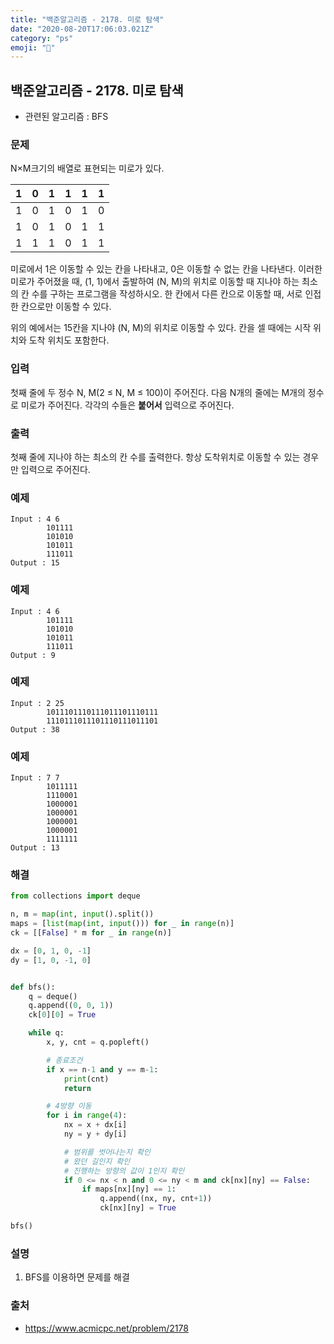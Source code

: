 ```yaml
---
title: "백준알고리즘 - 2178. 미로 탐색"
date: "2020-08-20T17:06:03.021Z"
category: "ps"
emoji: "🌽"
---
```


## 백준알고리즘 - 2178. 미로 탐색

- 관련된 알고리즘 : BFS

### 문제

N×M크기의 배열로 표현되는 미로가 있다.

| 1   | 0   | 1   | 1   | 1   | 1   |
| --- | --- | --- | --- | --- | --- |
| 1   | 0   | 1   | 0   | 1   | 0   |
| 1   | 0   | 1   | 0   | 1   | 1   |
| 1   | 1   | 1   | 0   | 1   | 1   |

미로에서 1은 이동할 수 있는 칸을 나타내고, 0은 이동할 수 없는 칸을 나타낸다. 이러한 미로가 주어졌을 때, (1, 1)에서 출발하여 (N, M)의 위치로 이동할 때 지나야 하는 최소의 칸 수를 구하는 프로그램을 작성하시오. 한 칸에서 다른 칸으로 이동할 때, 서로 인접한 칸으로만 이동할 수 있다.

위의 예에서는 15칸을 지나야 (N, M)의 위치로 이동할 수 있다. 칸을 셀 때에는 시작 위치와 도착 위치도 포함한다.

### 입력

첫째 줄에 두 정수 N, M(2 ≤ N, M ≤ 100)이 주어진다. 다음 N개의 줄에는 M개의 정수로 미로가 주어진다. 각각의 수들은 **붙어서** 입력으로 주어진다.

### 출력

첫째 줄에 지나야 하는 최소의 칸 수를 출력한다. 항상 도착위치로 이동할 수 있는 경우만 입력으로 주어진다.

### 예제

```
Input : 4 6
        101111
        101010
        101011
        111011
Output : 15
```

### 예제

```
Input : 4 6
        101111
        101010
        101011
        111011
Output : 9
```

### 예제

```
Input : 2 25
        1011101110111011101110111
        1110111011101110111011101
Output : 38
```

### 예제

```
Input : 7 7
        1011111
        1110001
        1000001
        1000001
        1000001
        1000001
        1111111
Output : 13
```

### 해결

```python
from collections import deque

n, m = map(int, input().split())
maps = [list(map(int, input())) for _ in range(n)]
ck = [[False] * m for _ in range(n)]

dx = [0, 1, 0, -1]
dy = [1, 0, -1, 0]


def bfs():
    q = deque()
    q.append((0, 0, 1))
    ck[0][0] = True

    while q:
        x, y, cnt = q.popleft()

        # 종료조건
        if x == n-1 and y == m-1:
            print(cnt)
            return

        # 4방향 이동
        for i in range(4):
            nx = x + dx[i]
            ny = y + dy[i]

            # 범위를 벗어나는지 확인
            # 왔던 길인지 확인
            # 진행하는 방향의 값이 1인지 확인
            if 0 <= nx < n and 0 <= ny < m and ck[nx][ny] == False:
                if maps[nx][ny] == 1:
                    q.append((nx, ny, cnt+1))
                    ck[nx][ny] = True

bfs()

```

### 설명

1. BFS를 이용하면 문제를 해결

### 출처

- https://www.acmicpc.net/problem/2178
